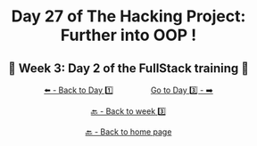 <h1 align="center">Day 27 of The Hacking Project: Further into OOP !</h1>

<h2 align="center">🎉 Week 3: Day 2 of the FullStack training 🎉</h2>

<div align="center">
  
  [⬅️ - Back to Day 1️⃣](https://github.com/BenjaminCharmes/THP_FullStack/tree/main/Week_3/Day_1)
  &nbsp;&nbsp;&nbsp;&nbsp;&nbsp;&nbsp;&nbsp;&nbsp;&nbsp;&nbsp;&nbsp;&nbsp;&nbsp;&nbsp;&nbsp;
  [Go to Day 3️⃣ - ➡️](https://github.com/BenjaminCharmes/THP_FullStack/tree/main/Week_3/Day_3)

</div>

<div align="center">

  [🔙 - Back to week 3️⃣](https://github.com/BenjaminCharmes/THP_FullStack/tree/main/Week_3)

  [🔙 - Back to home page](https://github.com/BenjaminCharmes/THP_FullStack)

</div>
